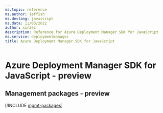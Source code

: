 ```yaml
---
ms.topic: reference
ms.author: jeffish
ms.devlang: javascript
ms.data: 11/03/2022
author: xirzec
description: Reference for Azure Deployment Manager SDK for JavaScript
ms.service: deploymentmanager
title: Azure Deployment Manager SDK for JavaScript
---
```

# Azure Deployment Manager SDK for JavaScript - preview

## Management packages - preview
[!INCLUDE [mgmt-packages](deployment-manager-mgmt-index.md)]